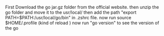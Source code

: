 First Download the go jar.gz folder from the official website.
then unzip the go folder and move it to the usr/local/ 
then add the path "export PATH=$PATH:/usr/local/go/bin" in .zshrc file.
now run source $HOME/.profile (kind of reload )
now run "go version" to see the version of the go
